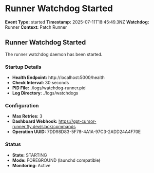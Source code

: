 # Runner Watchdog Started

**Event Type:** started
**Timestamp:** 2025-07-11T18:45:49.3NZ
**Watchdog:** Runner
**Context:** Patch Runner


## Runner Watchdog Started

The runner watchdog daemon has been started.

### Startup Details
- **Health Endpoint:** http://localhost:5000/health
- **Check Interval:** 30 seconds
- **PID File:** ./logs/watchdog-runner.pid
- **Log Directory:** ./logs/watchdogs

### Configuration
- **Max Retries:** 3
- **Dashboard Webhook:** https://gpt-cursor-runner.fly.dev/slack/commands
- **Operation UUID:** 7DD98D83-5F78-4A1A-97C3-2ADD24A4F70E

### Status
- **State:** STARTING
- **Mode:** FOREGROUND (launchd compatible)
- **Monitoring:** Active


